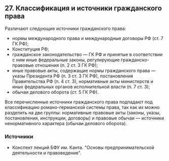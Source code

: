 ## 27. Классификация и источники гражданского права

Различают следующие источники гражданского права:

- нормы международного права и международные договоры РФ (ст. 7 ГК РФ);
- Конституция РФ;
- гражданское законодательство — ГК РФ и принятые в соответствии с ним  иные федеральные законы, регулирующие гражданско-правовые отношения (п.  2 ст. 3 ГК РФ);
- иные правовые акты, содержащие нормы гражданского права — указы  Президента РФ (п. 3 ст. 3 ГК РФ), постановления Правительства РФ (п. 4  ст. 3), нормативные акты министерств и иных федеральных органов  исполнительной власти (п. 7 ст. 3);
- обычаи делового оборота (ст. 5 ГК РФ).

Все перечисленные источники гражданского права подпадают под  классификацию романо-германской системы права, так как их можно  разделить на две группы: нормативные правовые акты (законы, указы,  постановления, инструкции, договоры) и правовые обычаи — источники  ненормативного характера (обычаи делового оборота).

### Источники

- Конспект лекций БФУ им. Канта. "Основы предпринимательской деятельности и правоведение".